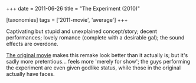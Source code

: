 +++
date = 2011-06-26
title = "The Experiment (2010)"

[taxonomies]
tags = ['2011-movie', 'average']
+++

Captivating but stupid and unexplained concept/story; decent
performances; lovely romance (complete with a desirable gal); the sound
effects are overdone.

[The original movie] makes this remake look better than it actually is;
but it\'s sadly more pretentious\... feels more \'merely for show\'; the
guys performing the experiment are even given godlike status, while
those in the original actually have faces.

  [The original movie]: http://movies.tshepang.net/das-experiment-2001
